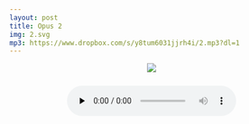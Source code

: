 ```yaml
---
layout: post
title: Opus 2
img: 2.svg
mp3: https://www.dropbox.com/s/y8tum6031jjrh4i/2.mp3?dl=1
---
```


<p style="text-align: center">
  <img src="{{ site.baseurl }}/img/{{ page.img }}">
</p>
<div style="padding-top: 10px; text-align: center;">
  <audio controls preload="none">
    <source src="{{ page.mp3 }}" type="audio/mpeg">
    Your browser does not support the audio element.
  </audio>
</div>